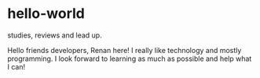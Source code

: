 # hello-world
 studies, reviews and lead up.

Hello friends developers, Renan here! I really like technology and mostly programming. I look forward to learning as much as possible and help what I can! 
